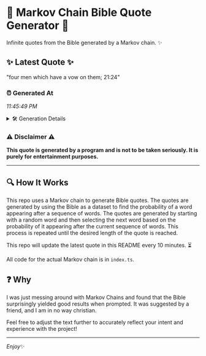# 📖 Markov Chain Bible Quote Generator 📖

Infinite quotes from the Bible generated by a Markov chain. ✨

## ✨ Latest Quote ✨
"four men which have a vow on them; 21:24"

### ⏰ Generated At
*11:45:49 PM*

<details>
    <summary>🛠️ Generation Details</summary>
    <p>
        <strong>🌱 Seed:</strong> four<br>
        <strong>🔄 Iterations:</strong> 8<br>
        <strong>📜 Context History:</strong><br>[ four ]: men<br>[ four, men ]: which<br>[ four, men, which ]: have<br>[ four, men, which, have ]: a<br>[ four, men, which, have, a ]: vow<br>[ four, men, which, have, a, vow ]: on<br>[ men, which, have, a, vow, on ]: them;<br>[ which, have, a, vow, on, them; ]: 21:24<br>
    </p>
</details>

### ⚠️ Disclaimer ⚠️
**This quote is generated by a program and is not to be taken seriously. It is purely for entertainment purposes.**

---

## 🔍 How It Works

This repo uses a Markov chain to generate Bible quotes. The quotes are generated by using the Bible as a dataset to find the probability of a word appearing after a sequence of words. The quotes are generated by starting with a random word and then selecting the next word based on the probability of it appearing after the current sequence of words. This process is repeated until the desired length of the quote is reached.

This repo will update the latest quote in this README every 10 minutes. ⏳

All code for the actual Markov chain is in `index.ts`.

## ❓ Why

I was just messing around with Markov Chains and found that the Bible surprisingly yielded good results when prompted. 
It was suggested by a friend, and I am in no way christian.

Feel free to adjust the text further to accurately reflect your intent and experience with the project!

---

*Enjoy*✨
